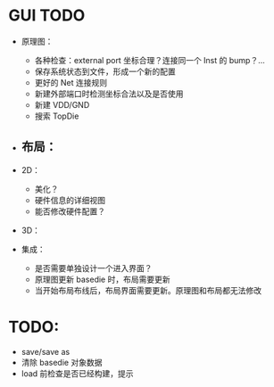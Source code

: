 # GUI TODO

- 原理图：
    - 各种检查：external port 坐标合理？连接同一个 Inst 的 bump？...
    - 保存系统状态到文件，形成一个新的配置
    - 更好的 Net 连接规则
    - 新建外部端口时检测坐标合法以及是否使用
    - 新建 VDD/GND
    - 搜索 TopDie

- 布局：
    - 

- 2D：
    - 美化？
    - 硬件信息的详细视图
    - 能否修改硬件配置？

- 3D：


- 集成：
    - 是否需要单独设计一个进入界面？
    - 原理图更新 basedie 时，布局需要更新
    - 当开始布局布线后，布局界面需要更新。原理图和布局都无法修改
  


# TODO:

- save/save as
- 清除 basedie 对象数据
- load 前检查是否已经构建，提示
